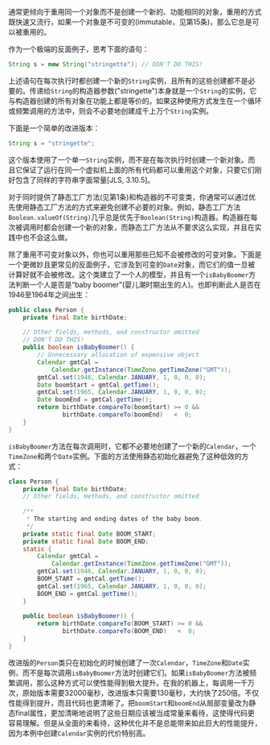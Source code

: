 通常更倾向于重用同一个对象而不是创建一个新的、功能相同的对象，重用的方式既快速又流行，如果一个对象是不可变的(immutable，见第15条)，那么它总是可以被重用的。  

作为一个极端的反面例子，思考下面的语句：  

```java
String s = new String("stringette"); // DON'T DO THIS!
```

上述语句在每次执行时都创建一个新的`String`实例，且所有的这些创建都不是必要的。传递给`String`的构造器参数("stringette")本身就是一个`String`的实例，它与构造器创建的所有对象在功能上都是等价的。如果这种使用方式发生在一个循环或频繁调用的方法中，则会不必要地创建成千上万个`String`实例。

下面是一个简单的改进版本：  

```java
String s = "stringette";
```

这个版本使用了一个单一`String`实例，而不是在每次执行时创建一个新对象。而且它保证了运行在同一个虚拟机上面的所有代码都可以重用这个对象，只要它们刚好包含了同样的字符串字面常量[JLS, 3.10.5]。

对于同时提供了静态工厂方法(见第1条)和构造器的不可变类，你通常可以通过优先使用静态工厂方法的方式来避免创建不必要的对象。例如，静态工厂方法`Boolean.valueOf(String)`几乎总是优先于`Boolean(String)`构造器。构造器在每次被调用时都会创建一个新的对象，而静态工厂方法从不要求这么实现，并且在实践中也不会这么做。

除了重用不可变对象以外，你也可以重用那些已知不会被修改的可变对象。下面是一个更微妙且更常见的反面例子，它涉及到可变的`Date`对象，而它们的值一旦被计算好就不会被修改。这个类建立了一个人的模型，并且有一个`isBabyBoomer`方法判断一个人是否是“baby boomer”(婴儿潮时期出生的人)。也即判断此人是否在1946至1964年之间出生：  

```java
public class Person {    private final Date birthDate;
        // Other fields, methods, and constructor omitted
    // DON'T DO THIS!    public boolean isBabyBoomer() {        // Unnecessary allocation of expensive object        Calendar gmtCal =            Calendar.getInstance(TimeZone.getTimeZone("GMT"));        gmtCal.set(1946, Calendar.JANUARY, 1, 0, 0, 0);        Date boomStart = gmtCal.getTime();        gmtCal.set(1965, Calendar.JANUARY, 1, 0, 0, 0);        Date boomEnd = gmtCal.getTime();        return birthDate.compareTo(boomStart) >= 0 &&               birthDate.compareTo(boomEnd)   <  0;	}
}	
```

`isBabyBoomer`方法在每次调用时，它都不必要地创建了一个新的`Calendar`，一个`TimeZone`和两个`Date`实例。下面的方法使用静态初始化器避免了这种低效的方式：  

```java
class Person {    private final Date birthDate;    // Other fields, methods, and constructor omitted
        /**     * The starting and ending dates of the baby boom.     */    private static final Date BOOM_START;    private static final Date BOOM_END;    static {        Calendar gmtCal =            Calendar.getInstance(TimeZone.getTimeZone("GMT"));        gmtCal.set(1946, Calendar.JANUARY, 1, 0, 0, 0);        BOOM_START = gmtCal.getTime();        gmtCal.set(1965, Calendar.JANUARY, 1, 0, 0, 0);        BOOM_END = gmtCal.getTime();    }
        public boolean isBabyBoomer() {        return birthDate.compareTo(BOOM_START) >= 0 &&               birthDate.compareTo(BOOM_END)   <  0;    }
}
```

改进版的`Person`类只在初始化的时候创建了一次`Calendar`，`TimeZone`和`Date`实例，而不是每次调用`isBabyBoomer`方法时创建它们。如果`isBabyBoomer`方法被频繁调用，那么这种方式可以使性能得到极大提升。在我的机器上，每调用一千万次，原始版本需要32000毫秒，改进版本只需要130毫秒，大约快了250倍。不仅性能得到提升，而且代码也更清晰了。把`boomStart`和`boomEnd`从局部变量改为静态final属性，更加清晰地说明了这些日期应该被当成常量来看待，这使得代码更容易理解。但是从全面的来看待，这种优化并不是总能带来如此巨大的性能提升，因为本例中创建`Calendar`实例的代价特别高。

